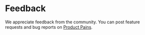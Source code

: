 # Feedback

We appreciate feedback from the community. You can post feature requests and bug reports on [Product Pains](https://productpains.com/product/redux).

